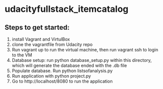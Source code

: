 # udacityfullstack_itemcatalog
## Steps to get started:
1. install Vagrant and VirtulBox
2. clone the vagrantfile from Udacity repo
3. Run vagrant up to run the virtual machine, then run vagrant ssh to login to the VM
4. Database setup: run python database_setup.py within this directory, which will generate the database ended with the .db file
5. Populate database. Run python listsofanalysis.py
6. Run application with python project.py
7. Go to http://localhost/8080 to run the application
